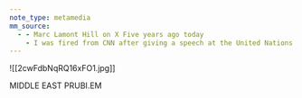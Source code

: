 ```yaml
---
note_type: metamedia
mm_source:
  - - Marc Lamont Hill on X Five years ago today
    - I was fired from CNN after giving a speech at the United Nations in defense of Palestinian rights. So much about the situation in Israel and Palestine has changed since then. I can’t help but won.md
---
```


![[2cwFdbNqRQ16xFO1.jpg]]

MIDDLE EAST
PRUBI.EM


